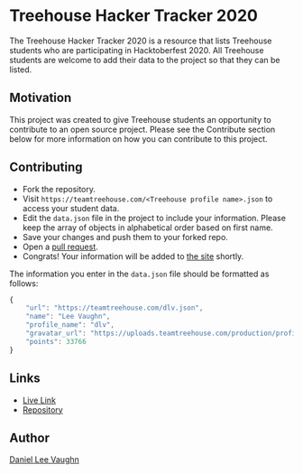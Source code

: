 # Treehouse Hacker Tracker 2020

The Treehouse Hacker Tracker 2020 is a resource that lists Treehouse students who are participating in Hacktoberfest 2020. All Treehouse students are welcome to add their data to the project so that they can be listed.

## Motivation

This project was created to give Treehouse students an opportunity to contribute to an open source project. Please see the Contribute section below for more information on how you can contribute to this project.

## Contributing

* Fork the repository.
* Visit `https://teamtreehouse.com/<Treehouse profile name>.json` to access your student data.
* Edit the `data.json` file in the project to include your information. Please keep the array of objects in alphabetical order based on first name.
* Save your changes and push them to your forked repo.
* Open a [pull request](https://opensource.com/article/19/7/create-pull-request-github).
* Congrats! Your information will be added to [the site](https://leevaughn.github.io/treehouse-hacktoberfesters/) shortly.

The information you enter in the `data.json` file should be formatted as follows:

```javascript
{
	"url": "https://teamtreehouse.com/dlv.json",
	"name": "Lee Vaughn",
	"profile_name": "dlv",
	"gravatar_url": "https://uploads.teamtreehouse.com/production/profile-photos/9205552/avatar_lee.jpg",
	"points": 33766
}
```

## Links

* [Live Link](https://leevaughn.github.io/treehouse-hacktoberfesters/)
* [Repository](https://github.com/LeeVaughn/sql-library-manager)

## Author

[Daniel Lee Vaughn](https://github.com/LeeVaughn)